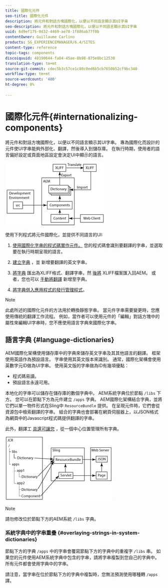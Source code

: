 ```yaml
---
title: 國際化元件
seo-title: 國際化元件
description: 將元件和對話方塊國際化，以便以不同語言顯示其UI字串
seo-description: 將元件和對話方塊國際化，以便以不同語言顯示其UI字串
uuid: 6d9ef175-0d32-4469-ae78-1f886ab77f0b
contentOwner: Guillaume Carlino
products: SG_EXPERIENCEMANAGER/6.4/SITES
content-type: reference
topic-tags: components
discoiquuid: 48190644-fa84-45ae-8b98-875e8bc12530
translation-type: tm+mt
source-git-commit: cdec5b3c57ce1c80c0ed6b5cb7650b52cf9bc340
workflow-type: tm+mt
source-wordcount: '480'
ht-degree: 0%

---
```



# 國際化元件{#internationalizing-components}

將元件和對話方塊國際化，以便以不同語言顯示其UI字串。 專為國際化而設計的元件使UI字串能夠外部化、翻譯，然後導入到儲存庫。 在執行時期，使用者的語言偏好設定或頁面地區設定會決定UI中顯示的語言。

![chlimage_1-9](assets/chlimage_1-9.png)

使用下列程式將元件國際化，並提供不同語言的UI:

1. [使用國際化字串的程式碼實作元件。](/help/sites-developing/i18n-dev.md) 您的程式碼會識別要翻譯的字串，並選取要在執行時期呈現的語言。
1. [建立字典](/help/sites-developing/i18n-translator.md#creating-a-dictionary) ，並 [](/help/sites-developing/i18n-translator.md#adding-changing-and-removing-strings) 新增要翻譯的英文字串。

1. [將字典](/help/sites-developing/i18n-translator.md#exporting-a-dictionary) 匯出為XLIFF格式、翻譯字串，然 [後將](/help/sites-developing/i18n-translator.md#importing-a-dictionary) XLIFF檔案匯入回AEM。 或者，您也可以 [手動將翻譯](/help/sites-developing/i18n-translator.md#editing-translated-strings) 新增至字典。

1. [將字典併入應用程式的發行管理程式](/help/sites-developing/i18n-translator.md#publishing-dictionaries)。

>[!NOTE]
>
>此處所述的國際化元件的方法用於轉換靜態字串。 當元件字串需要變更時，您應使用傳統的翻譯工作流程。 例如，當作者可以使用元件的「編輯」對話方塊中的屬性來編輯UI字串時，您不應使用語言字典來國際化字串。

## 語言字典 {#language-dictionaries}

AEM國際化架構使用儲存庫中的字典來儲存英文字串及其其他語言的翻譯。 框架使用英語作為預設語言。 字串使用其英文版本來識別。 通常，國際化架構會使用英數字元ID做為UI字串。 使用英文版的字串做為ID有幾項優點：

* 程式碼易讀。
* 預設語言永遠可用。

本地化的字串可以儲存在儲存庫的數個字典中。 AEM系統字典位於節點 `/libs` 下方。 您可以在節點下方為元件建立 `/apps` 字典。 AEM國際化架構結合字典，並將它們以單一物件形式在Sling中 `ResourceBundle` 提供。 在呈現元件時，它們會從資源包中檢索翻譯的字串。 組合的字典也會部署在網頁伺服器上，以JSON格式為網頁中的Javascript程式碼提供翻譯的字串。

此外，翻譯工 [具還可讓您](/help/sites-developing/i18n-translator.md) ，從一個中心位置管理所有字典。

![chlimage_1-10](assets/chlimage_1-10.png)

>[!NOTE]
>
>請勿修改位於節點下方的AEM系統 `/libs` 字典。

### 系統字典中的字串重疊 {#overlaying-strings-in-system-dictionaries}

節點下方的字典 `/apps` 中的字串會覆寫節點下方的字典中的重複字 `/libs` 串。 如果您的元件使用AEM系統字典中包含的字串，請將字串複製到您自己的字典中。 所有元件都會使用字典中的字串。

請注意，當字串在位於節點下方的字典中複製時，您無法預測使用哪種轉 `/apps` 譯。
